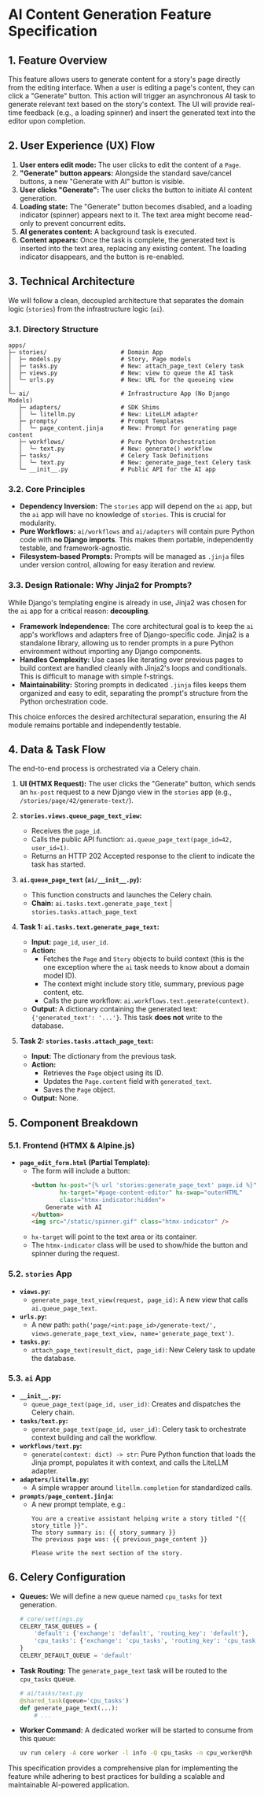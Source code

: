 # AI Content Generation Feature Specification

## 1. Feature Overview

This feature allows users to generate content for a story's page directly from the editing interface. When a user is editing a page's content, they can click a "Generate" button. This action will trigger an asynchronous AI task to generate relevant text based on the story's context. The UI will provide real-time feedback (e.g., a loading spinner) and insert the generated text into the editor upon completion.

## 2. User Experience (UX) Flow

1.  **User enters edit mode:** The user clicks to edit the content of a `Page`.
2.  **"Generate" button appears:** Alongside the standard save/cancel buttons, a new "Generate with AI" button is visible.
3.  **User clicks "Generate":** The user clicks the button to initiate AI content generation.
4.  **Loading state:** The "Generate" button becomes disabled, and a loading indicator (spinner) appears next to it. The text area might become read-only to prevent concurrent edits.
5.  **AI generates content:** A background task is executed.
6.  **Content appears:** Once the task is complete, the generated text is inserted into the text area, replacing any existing content. The loading indicator disappears, and the button is re-enabled.

## 3. Technical Architecture

We will follow a clean, decoupled architecture that separates the domain logic (`stories`) from the infrastructure logic (`ai`).

### 3.1. Directory Structure

```
apps/
├─ stories/                     # Domain App
│  ├─ models.py                 # Story, Page models
│  ├─ tasks.py                  # New: attach_page_text Celery task
│  ├─ views.py                  # New: view to queue the AI task
│  └─ urls.py                   # New: URL for the queueing view
│
└─ ai/                          # Infrastructure App (No Django Models)
   ├─ adapters/                 # SDK Shims
   │  └─ litellm.py             # New: LiteLLM adapter
   ├─ prompts/                  # Prompt Templates
   │  └─ page_content.jinja     # New: Prompt for generating page content
   ├─ workflows/                # Pure Python Orchestration
   │  └─ text.py                # New: generate() workflow
   ├─ tasks/                    # Celery Task Definitions
   │  └─ text.py                # New: generate_page_text Celery task
   └─ __init__.py               # Public API for the AI app
```

### 3.2. Core Principles

-   **Dependency Inversion:** The `stories` app will depend on the `ai` app, but the `ai` app will have no knowledge of `stories`. This is crucial for modularity.
-   **Pure Workflows:** `ai/workflows` and `ai/adapters` will contain pure Python code with **no Django imports**. This makes them portable, independently testable, and framework-agnostic.
-   **Filesystem-based Prompts:** Prompts will be managed as `.jinja` files under version control, allowing for easy iteration and review.

### 3.3. Design Rationale: Why Jinja2 for Prompts?

While Django's templating engine is already in use, Jinja2 was chosen for the `ai` app for a critical reason: **decoupling**. 

- **Framework Independence:** The core architectural goal is to keep the `ai` app's workflows and adapters free of Django-specific code. Jinja2 is a standalone library, allowing us to render prompts in a pure Python environment without importing any Django components.
- **Handles Complexity:** Use cases like iterating over previous pages to build context are handled cleanly with Jinja2's loops and conditionals. This is difficult to manage with simple f-strings.
- **Maintainability:** Storing prompts in dedicated `.jinja` files keeps them organized and easy to edit, separating the prompt's structure from the Python orchestration code.

This choice enforces the desired architectural separation, ensuring the AI module remains portable and independently testable.

## 4. Data & Task Flow

The end-to-end process is orchestrated via a Celery chain.

1.  **UI (HTMX Request):** The user clicks the "Generate" button, which sends an `hx-post` request to a new Django view in the `stories` app (e.g., `/stories/page/42/generate-text/`).

2.  **`stories.views.queue_page_text_view`:**
    -   Receives the `page_id`.
    -   Calls the public API function: `ai.queue_page_text(page_id=42, user_id=1)`.
    -   Returns an HTTP 202 Accepted response to the client to indicate the task has started.

3.  **`ai.queue_page_text` (`ai/__init__.py`):**
    -   This function constructs and launches the Celery chain.
    -   **Chain:** `ai.tasks.text.generate_page_text` | `stories.tasks.attach_page_text`

4.  **Task 1: `ai.tasks.text.generate_page_text`:**
    -   **Input:** `page_id`, `user_id`.
    -   **Action:**
        -   Fetches the `Page` and `Story` objects to build context (this is the one exception where the `ai` task needs to know about a domain model ID).
        -   The context might include story title, summary, previous page content, etc.
        -   Calls the pure workflow: `ai.workflows.text.generate(context)`.
    -   **Output:** A dictionary containing the generated text: `{'generated_text': '...'}`. This task **does not** write to the database.

5.  **Task 2: `stories.tasks.attach_page_text`:**
    -   **Input:** The dictionary from the previous task.
    -   **Action:**
        -   Retrieves the `Page` object using its ID.
        -   Updates the `Page.content` field with `generated_text`.
        -   Saves the `Page` object.
    -   **Output:** None.

## 5. Component Breakdown

### 5.1. Frontend (HTMX & Alpine.js)

-   **`page_edit_form.html` (Partial Template):**
    -   The form will include a button:
        ```html
        <button hx-post="{% url 'stories:generate_page_text' page.id %}"
                hx-target="#page-content-editor" hx-swap="outerHTML"
                class="htmx-indicator:hidden">
            Generate with AI
        </button>
        <img src="/static/spinner.gif" class="htmx-indicator" />
        ```
    -   `hx-target` will point to the text area or its container.
    -   The `htmx-indicator` class will be used to show/hide the button and spinner during the request.

### 5.2. `stories` App

-   **`views.py`:**
    -   `generate_page_text_view(request, page_id)`: A new view that calls `ai.queue_page_text`.
-   **`urls.py`:**
    -   A new path: `path('page/<int:page_id>/generate-text/', views.generate_page_text_view, name='generate_page_text')`.
-   **`tasks.py`:**
    -   `attach_page_text(result_dict, page_id)`: New Celery task to update the database.

### 5.3. `ai` App

-   **`__init__.py`:**
    -   `queue_page_text(page_id, user_id)`: Creates and dispatches the Celery chain.
-   **`tasks/text.py`:**
    -   `generate_page_text(page_id, user_id)`: Celery task to orchestrate context building and call the workflow.
-   **`workflows/text.py`:**
    -   `generate(context: dict) -> str`: Pure Python function that loads the Jinja prompt, populates it with context, and calls the LiteLLM adapter.
-   **`adapters/litellm.py`:**
    -   A simple wrapper around `litellm.completion` for standardized calls.
-   **`prompts/page_content.jinja`:**
    -   A new prompt template, e.g.:
        ```jinja
        You are a creative assistant helping write a story titled "{{ story_title }}".
        The story summary is: {{ story_summary }}
        The previous page was: {{ previous_page_content }}

        Please write the next section of the story.
        ```

## 6. Celery Configuration

-   **Queues:** We will define a new queue named `cpu_tasks` for text generation.
    ```python
    # core/settings.py
    CELERY_TASK_QUEUES = {
        'default': {'exchange': 'default', 'routing_key': 'default'},
        'cpu_tasks': {'exchange': 'cpu_tasks', 'routing_key': 'cpu_tasks'},
    }
    CELERY_DEFAULT_QUEUE = 'default'
    ```
-   **Task Routing:** The `generate_page_text` task will be routed to the `cpu_tasks` queue.
    ```python
    # ai/tasks/text.py
    @shared_task(queue='cpu_tasks')
    def generate_page_text(...):
        # ...
    ```
-   **Worker Command:** A dedicated worker will be started to consume from this queue:
    ```bash
    uv run celery -A core worker -l info -Q cpu_tasks -n cpu_worker@%h
    ```

This specification provides a comprehensive plan for implementing the feature while adhering to best practices for building a scalable and maintainable AI-powered application.
